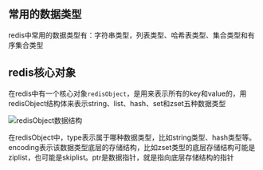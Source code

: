 ## 常用的数据类型  

redis中常用的数据类型有：字符串类型，列表类型、哈希表类型、集合类型和有序集合类型  

## redis核心对象  

在redis中有一个核心对象`redisObject`，是用来表示所有的key和value的，用redisObject结构体来表示string、list、hash、set和zset五种数据类型  

![redisObject数据结构](https://gitee.com/liujinxi931204/typoraImage/raw/master/redisObject%E6%95%B0%E6%8D%AE%E7%BB%93%E6%9E%84.png)    

在redisObject中，type表示属于哪种数据类型，比如string类型、hash类型等。encoding表示该数据类型底层的存储结构，比如zset类型的底层存储结构可能是ziplist，也可能是skiplist。ptr是数据指针，就是指向底层存储结构的指针